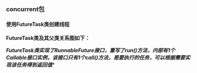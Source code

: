 ### concurrent包
#### 使用FutureTask类创建线程

**FutureTask类及其父类关系图如下：**

***FutureTask类实现了RunnableFuture接口，重写了run()方法，内部有1个Callable接口实例，该接口只有1个call()方法，是要执行的任务，可以根据需要实现该任务得到返回值****


